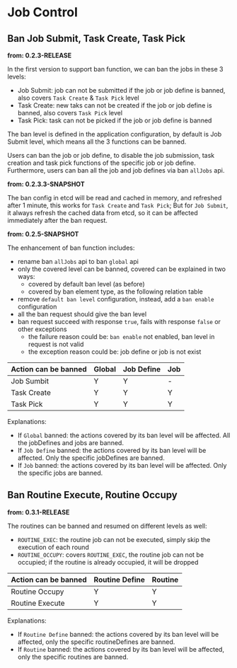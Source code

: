 # Job Control

## Ban Job Submit, Task Create, Task Pick

**from: 0.2.3-RELEASE**

In the first version to support ban function, we can ban the jobs in these 3 levels: 
- Job Submit: job can not be submitted if the job or job define is banned, also covers `Task Create` & `Task Pick` level
- Task Create: new taks can not be created if the job or job define is banned, also covers `Task Pick` level
- Task Pick: task can not be picked if the job or job define is banned

The ban level is defined in the application configuration, by default is Job Submit level, which means all the 3 functions can be banned.

Users can ban the job or job define, to disable the job submission, task creation and task pick functions of the specific job or job define. Furthermore, users can ban all the job and job defines via ban `allJobs` api.

**from: 0.2.3.3-SNAPSHOT**

The ban config in etcd will be read and cached in memory, and refreshed after 1 minute, this works for `Task Create` and `Task Pick`; But for `Job Submit`, it always refresh the cached data from etcd, so it can be affected immediately after the ban request.

**from: 0.2.5-SNAPSHOT**

The enhancement of ban function includes:
- rename ban `allJobs` api to ban `global` api
- only the covered level can be banned, covered can be explained in two ways:
    + covered by default ban level (as before)
    + covered by ban element type, as the following relation table
- remove `default ban level` configuration, instead, add a `ban enable` configuration
- all the ban request should give the ban level
- ban request succeed with response `true`, fails with response `false` or other exceptions
    + the failure reason could be: `ban enable` not enabled, ban level in request is not valid
    + the exception reason could be: job define or job is not exist

| Action can be banned | Global | Job Define | Job |
| ----- | ----- | ----- | ----- |
| Job Sumbit | Y | Y | - |
| Task Create | Y | Y | Y |
| Task Pick | Y | Y | Y |

Explanations:
- If `Global` banned: the actions covered by its ban level will be affected. All the jobDefines and jobs are banned.
- If `Job Define` banned: the actions covered by its ban level will be affected. Only the specific jobDefines are banned.
- If `Job` banned: the actions covered by its ban level will be affected. Only the specific jobs are banned.

## Ban Routine Execute, Routine Occupy

**from: 0.3.1-RELEASE**

The routines can be banned and resumed on different levels as well:
- `ROUTINE_EXEC`: the routine job can not be executed, simply skip the execution of each round
- `ROUTINE_OCCUPY`: covers `ROUTINE_EXEC`, the routine job can not be occupied; if the routine is already occupied, it will be dropped

| Action can be banned | Routine Define | Routine |
| ----- | ----- | ----- |
| Routine Occupy | Y | Y |
| Routine Execute | Y | Y |

Explanations:
- If `Routine Define` banned: the actions covered by its ban level will be affected, only the specific routineDefines are banned.
- If `Routine` banned: the actions covered by its ban level will be affected, only the specific routines are banned.
